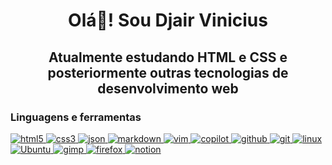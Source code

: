 <!--
## Hi there 👋
**djairvinicius/djairvinicius** is a ✨ _special_ ✨ repository because its `README.md` (this file) appears on your GitHub profile.

Here are some ideas to get you started:

- 🔭 I’m currently working on ...
- 🌱 I’m currently learning ...
- 👯 I’m looking to collaborate on ...
- 🤔 I’m looking for help with ...
- 💬 Ask me about ...
- 📫 How to reach me: ...
- 😄 Pronouns: ...
- ⚡ Fun fact: ...
-->
<h1 align="center">
    Olá👋! Sou Djair Vinicius
</h1>

<h2 align="center">
Atualmente estudando HTML e CSS e posteriormente outras tecnologias de desenvolvimento web
</h2>

<h3 align="left">Linguagens e ferramentas</h3>
<p align="left"> 
<!--html5-->
<a href="https://www.w3.org/html/" target="_blank" rel="noreferrer"> 
<img src="https://img.shields.io/badge/HTML5-E34F26.svg?style=for-the-badge&logo=HTML5&logoColor=white" alt="html5"> 
</a>
<!--css-->
<a href="https://www.w3schools.com/css/" target="_blank" rel="noreferrer"> 
<img src="https://img.shields.io/badge/CSS3-1572B6?style=for-the-badge&logo=css3&logoColor=white" alt="css3"> 
</a>
<!--json-->
<a href="https://json.org/" target="_blank" rel="noreferrer">
<img src="https://img.shields.io/badge/JSON-000000.svg?style=for-the-badge&logo=JSON&logoColor=white" alt="json">
</a>
<!--markdown-->
<a href="https://www.markdownguide.org/" target="_blank" rel="noreferrer">
<img src="https://img.shields.io/badge/Markdown-000000.svg?style=for-the-badge&logo=Markdown&logoColor=white" alt="markdown">
</a>
<!--vim-->
<a href="https://www.vim.org/" target="_blank" rel="noreferrer">
<img src="https://img.shields.io/badge/Vim-019733.svg?style=for-the-badge&logo=Vim&logoColor=white" alt="vim">
<!--copilot-->
<a href="https://github.com/features/copilot" target="_blank" rel="noreferrer">
<img src="https://img.shields.io/badge/GitHub%20Copilot-000000.svg?style=for-the-badge&logo=GitHub-Copilot&logoColor=white" alt="copilot">
<!--github-->
<a href="https://github.com/" target="_blank" rel="noreferrer">
<img src="https://img.shields.io/badge/GitHub-100000?style=for-the-badge&logo=github&logoColor=white" alt="github">
</a> 
<!--git-->
<a href="https://git-scm.com/" target="_blank" rel="noreferrer"> 
<img src="https://img.shields.io/badge/Git-F05032.svg?style=for-the-badge&logo=Git&logoColor=white" alt="git"> 
</a> 
<!--linux bagde-->
<a href="https://www.linux.org/" target="_blank" rel="noreferrer"> 
<img src="https://img.shields.io/badge/Linux-FCC624?style=for-the-badge&logo=linux&logoColor=black" alt="linux"/> 
</a>
<!--ubuntu-->
<a href="http://ubuntu.com/" target="_blank" rel="noreferrer">
<img src="https://img.shields.io/badge/Ubuntu-E95420?style=for-the-badge&logo=ubuntu&logoColor=white" alt="Ubuntu">
</a>
<!--gimp-->
<a href="https://www.gimp.org/" target="_blank" rel="noreferrer">
<img src="https://img.shields.io/badge/GIMP-8C8073.svg?style=for-the-badge&logo=GIMP&logoColor=white" alt="gimp">
</a>
<!--firefox-->
<a href="https://www.mozilla.org/en-US/firefox/" target="_blank" rel="noreferrer">
<img src="https://img.shields.io/badge/Firefox%20Browser-FF7139.svg?style=for-the-badge&logo=Firefox-Browser&logoColor=white" alt="firefox">
</a>
<!--notion-->
<a href="https://notion.so" target="_blank" rel="noreferrer">
<img src="https://img.shields.io/badge/Notion-000000.svg?style=for-the-badge&logo=Notion&logoColor=white" alt="notion">
</a>
</p>

